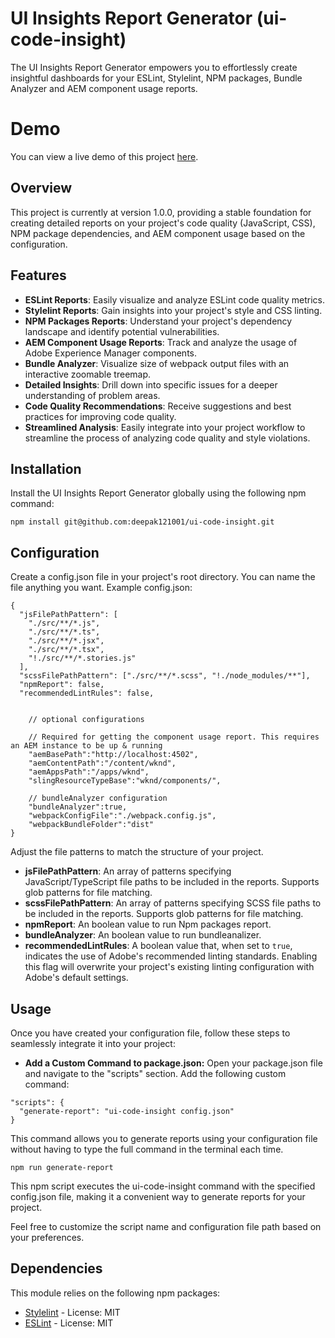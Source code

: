 # UI Insights Report Generator (ui-code-insight)

The UI Insights Report Generator empowers you to effortlessly create insightful dashboards for your ESLint, Stylelint, NPM packages, Bundle Analyzer and AEM component usage reports.

# Demo
You can view a live demo of this project [here](https://audit-hazel.vercel.app/pdc/report.html).


## Overview

This project is currently at version 1.0.0, providing a stable foundation for creating detailed reports on your project's code quality (JavaScript, CSS), NPM package dependencies, and AEM component usage based on the configuration.

## Features

- **ESLint Reports**: Easily visualize and analyze ESLint code quality metrics.
- **Stylelint Reports**: Gain insights into your project's style and CSS linting.
- **NPM Packages Reports**: Understand your project's dependency landscape and identify potential vulnerabilities.
- **AEM Component Usage Reports**: Track and analyze the usage of Adobe Experience Manager components.
- **Bundle Analyzer**: Visualize size of webpack output files with an interactive zoomable treemap.
- **Detailed Insights**: Drill down into specific issues for a deeper understanding of problem areas.
- **Code Quality Recommendations**: Receive suggestions and best practices for improving code quality.
- **Streamlined Analysis**: Easily integrate into your project workflow to streamline the process of analyzing code quality and style violations.


## Installation
Install the UI Insights Report Generator globally using the following npm command:

```
npm install git@github.com:deepak121001/ui-code-insight.git

```

## Configuration

Create a config.json file in your project's root directory. You can name the file anything you want.
Example config.json:

```
{
  "jsFilePathPattern": [
    "./src/**/*.js",
    "./src/**/*.ts",
    "./src/**/*.jsx",
    "./src/**/*.tsx",
    "!./src/**/*.stories.js"
  ],
  "scssFilePathPattern": ["./src/**/*.scss", "!./node_modules/**"],
  "npmReport": false,
  "recommendedLintRules": false,
  
    
    // optional configurations
    
    // Required for getting the component usage report. This requires an AEM instance to be up & running
    "aemBasePath":"http://localhost:4502", 
    "aemContentPath":"/content/wknd",
    "aemAppsPath":"/apps/wknd",
    "slingResourceTypeBase":"wknd/components/",
    
    // bundleAnalyzer configuration
    "bundleAnalyzer":true,
    "webpackConfigFile":"./webpack.config.js",
    "webpackBundleFolder":"dist"
}

```
Adjust the file patterns to match the structure of your project.

- **jsFilePathPattern**: An array of patterns specifying JavaScript/TypeScript file paths to be included in the reports. Supports glob patterns for file matching.
- **scssFilePathPattern**: An array of patterns specifying SCSS file paths to be included in the reports. Supports glob patterns for file matching.
- **npmReport**: An boolean value to run Npm packages report.
- **bundleAnalyzer**: An boolean value to run bundleanalizer.
- **recommendedLintRules**: A boolean value that, when set to `true`, indicates the use of Adobe's recommended linting standards. Enabling this flag will overwrite your project's existing linting configuration with Adobe's default settings.

## Usage

Once you have created your configuration file, follow these steps to seamlessly integrate it into your project:

- **Add a Custom Command to package.json:** Open your package.json file and navigate to the "scripts" section. Add the following custom command:

```
"scripts": {
  "generate-report": "ui-code-insight config.json"
}
```
This command allows you to generate reports using your configuration file without having to type the full command in the terminal each time.
```
npm run generate-report
```
This npm script executes the ui-code-insight command with the specified config.json file, making it a convenient way to generate reports for your project.

Feel free to customize the script name and configuration file path based on your preferences.

## Dependencies

This module relies on the following npm packages:

- [Stylelint](https://www.npmjs.com/package/stylelint) - License: MIT
- [ESLint](https://www.npmjs.com/package/eslint) - License: MIT
